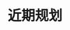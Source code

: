 ---
title: 近期规划
sidebar:
  - timeline 
  - layout: markdown
    title: '年底规划'
    content: |
      对现有博客文章重构，个别博文站点更换，尝试不同的工作流
---